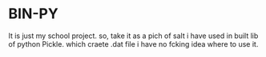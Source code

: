 # BIN-PY

It is just my school project. so, take it as a pich of salt
i have used in built lib of python Pickle.
which craete .dat file
i have no fcking idea where to use it.
